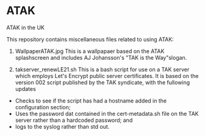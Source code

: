 # ATAK
ATAK in the UK

This repository contains miscellaneous files related to using ATAK:

1. WallpaperATAK.jpg
This is a wallpapaer based on the ATAK splashscreen and includes AJ Johansson's "TAK is the Way"slogan.

2. takserver_renewLE21.sh
This is a bash script for use on a TAK server which employs Let's Encrypt public server certificates. It is based on the version 002 script published by the TAK syndicate, with the fullowing updates
- Checks to see if the script has had a hostname added in the configuration section;
- Uses the password dat contained in the cert-metadata.sh file on the TAK server rather than a hardcoded password; and
- logs to the syslog rather than std out.




